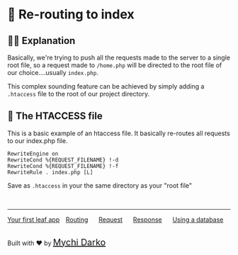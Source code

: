 # 🔁 Re-routing to index

## 👩‍🏫 Explanation

Basically, we're trying to push all the requests made to the server to a single root file, so a request made to `/home.php` will be directed to the root file of our choice....usually `index.php`.

This complex sounding feature can be achieved by simply adding a `.htaccess` file to the root of our project directory.

## 📄 The HTACCESS file

This is a basic example of an htaccess file. It basically re-routes all requests to our index.php file.

```htaccess
RewriteEngine on
RewriteCond %{REQUEST_FILENAME} !-d
RewriteCond %{REQUEST_FILENAME} !-f
RewriteRule . index.php [L]
```

Save as `.htaccess` in your the same directory as your "root file"

<br>
<hr>

<a href="#/leaf/v/2.1/intro/first" style="margin: 0px;">Your first leaf app</a>
<a href="#/leaf/v/2.1/routing" style="margin: 0px 10px;">Routing</a>
<a href="#/leaf/v/2.1/http/request" style="margin: 0px 10px;">Request</a>
<a href="#/leaf/v/2.1/http/response" style="margin: 0px 10px;">Response</a>
<a href="#/leaf/v/2.1/database" style="margin: 0px 10px;">Using a database</a>

<br>
Built with ❤ by <a href="https://mychi.netlify.app" style="font-size: 20px; color: #111;" target="_blank">Mychi Darko</a>